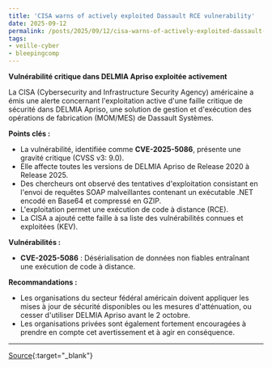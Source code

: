 ```yaml
---
title: 'CISA warns of actively exploited Dassault RCE vulnerability'
date: 2025-09-12
permalink: /posts/2025/09/12/cisa-warns-of-actively-exploited-dassault-rce-vulnerability/
tags:
- veille-cyber
- bleepingcomp
---
```

**Vulnérabilité critique dans DELMIA Apriso exploitée activement**

La CISA (Cybersecurity and Infrastructure Security Agency) américaine a émis une alerte concernant l'exploitation active d'une faille critique de sécurité dans DELMIA Apriso, une solution de gestion et d'exécution des opérations de fabrication (MOM/MES) de Dassault Systèmes.

**Points clés :**

*   La vulnérabilité, identifiée comme **CVE-2025-5086**, présente une gravité critique (CVSS v3: 9.0).
*   Elle affecte toutes les versions de DELMIA Apriso de Release 2020 à Release 2025.
*   Des chercheurs ont observé des tentatives d'exploitation consistant en l'envoi de requêtes SOAP malveillantes contenant un exécutable .NET encodé en Base64 et compressé en GZIP.
*   L'exploitation permet une exécution de code à distance (RCE).
*   La CISA a ajouté cette faille à sa liste des vulnérabilités connues et exploitées (KEV).

**Vulnérabilités :**

*   **CVE-2025-5086** : Désérialisation de données non fiables entraînant une exécution de code à distance.

**Recommandations :**

*   Les organisations du secteur fédéral américain doivent appliquer les mises à jour de sécurité disponibles ou les mesures d'atténuation, ou cesser d'utiliser DELMIA Apriso avant le 2 octobre.
*   Les organisations privées sont également fortement encouragées à prendre en compte cet avertissement et à agir en conséquence.

---
[Source](https://www.bleepingcomputer.com/news/security/cisa-warns-of-actively-exploited-dassault-rce-vulnerability/){:target="_blank"}
